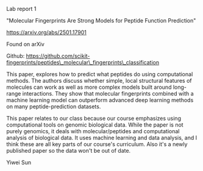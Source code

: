 Lab report 1

"Molecular Fingerprints Are Strong Models for Peptide Function Prediction"

https://arxiv.org/abs/2501.17901

Found on arXiv

Github: https://github.com/scikit-fingerprints/peptides\_molecular\_fingerprints\_classification



This paper, explores how to predict what peptides do using computational methods. The authors discuss whether simple, local structural features of molecules can work as well as more complex models built around long-range interactions. They show that molecular fingerprints combined with a machine learning model can outperform advanced deep learning methods on many peptide-prediction datasets. 



This paper relates to our class because our course emphasizes using computational tools on genomic biological data. While the paper is not purely genomics, it deals with molecular/peptides and computational analysis of biological data. It uses machine learning and data analysis, and I think these are all key parts of our course's curriculum. Also it's a newly published paper so the data won't be out of date.

Yiwei Sun

